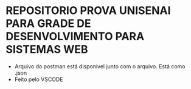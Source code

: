 # REPOSITORIO PROVA UNISENAI PARA GRADE DE DESENVOLVIMENTO PARA SISTEMAS WEB
* Arquivo do postman está disponível junto com o arquivo. Está como .json
* Feito pelo VSCODE
